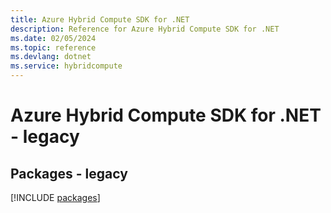 ```yaml
---
title: Azure Hybrid Compute SDK for .NET
description: Reference for Azure Hybrid Compute SDK for .NET
ms.date: 02/05/2024
ms.topic: reference
ms.devlang: dotnet
ms.service: hybridcompute
---
```

# Azure Hybrid Compute SDK for .NET - legacy
## Packages - legacy
[!INCLUDE [packages](hybrid-compute-index.md)]